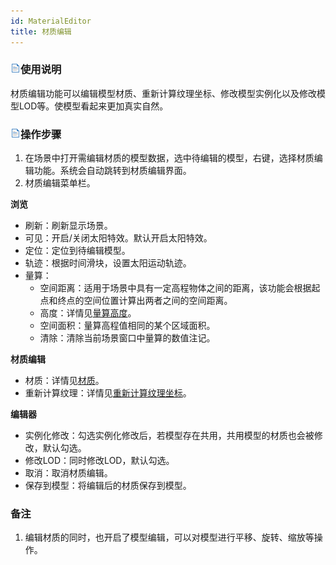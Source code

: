 ```yaml
---
id: MaterialEditor
title: 材质编辑
---
```

### ![](../../../img/read.gif)使用说明

材质编辑功能可以编辑模型材质、重新计算纹理坐标、修改模型实例化以及修改模型LOD等。使模型看起来更加真实自然。

### ![](../../../img/read.gif)操作步骤

  1. 在场景中打开需编辑材质的模型数据，选中待编辑的模型，右键，选择材质编辑功能。系统会自动跳转到材质编辑界面。
  2. 材质编辑菜单栏。

**浏览**

* 刷新：刷新显示场景。
* 可见：开启/关闭太阳特效。默认开启太阳特效。
* 定位：定位到待编辑模型。
* 轨迹：根据时间滑块，设置太阳运动轨迹。
* 量算： 
  * 空间距离：适用于场景中具有一定高程物体之间的距离，该功能会根据起点和终点的空间位置计算出两者之间的空间距离。
  * 高度：详情见[量算高度](../../LayersManagement/MeasureAltitude3DBut)。
  * 空间面积：量算高程值相同的某个区域面积。
  * 清除：清除当前场景窗口中量算的数值注记。

**材质编辑**

  * 材质：详情见[材质](Material)。
  * 重新计算纹理：详情见[重新计算纹理坐标](RecalculateTextureCoordinates)。

**编辑器**

  * 实例化修改：勾选实例化修改后，若模型存在共用，共用模型的材质也会被修改，默认勾选。
  * 修改LOD：同时修改LOD，默认勾选。
  * 取消：取消材质编辑。
  * 保存到模型：将编辑后的材质保存到模型。

### 备注

  1. 编辑材质的同时，也开启了模型编辑，可以对模型进行平移、旋转、缩放等操作。



